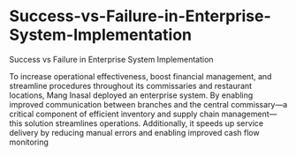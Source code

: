 # Success-vs-Failure-in-Enterprise-System-Implementation
Success vs Failure in Enterprise System Implementation

To increase operational effectiveness, boost financial management, and streamline procedures throughout its commissaries and restaurant locations, Mang Inasal deployed an enterprise system. By enabling improved communication between branches and the central commissary—a critical component of efficient inventory and supply chain management—this solution streamlines operations. Additionally, it speeds up service delivery by reducing manual errors and enabling improved cash flow monitoring

